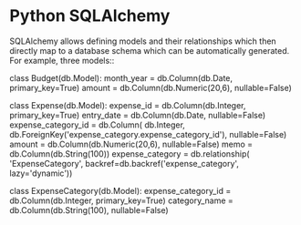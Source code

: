 Python SQLAlchemy
=================

SQLAlchemy allows defining models and their relationships which then
directly map to a database schema which can be automatically
generated. For example, three models::

class Budget(db.Model):
    month_year = db.Column(db.Date, primary_key=True)
    amount = db.Column(db.Numeric(20,6), nullable=False)

class Expense(db.Model):
    expense_id = db.Column(db.Integer, primary_key=True)
    entry_date = db.Column(db.Date, nullable=False)
    expense_category_id = db.Column(
        db.Integer,
        db.ForeignKey('expense_category.expense_category_id'),
        nullable=False)
    amount =
    db.Column(db.Numeric(20,6), nullable=False)
    memo = db.Column(db.String(100))
    expense_category = db.relationship(
        'ExpenseCategory',
        backref=db.backref('expense_category',
        lazy='dynamic'))

class ExpenseCategory(db.Model):
    expense_category_id = db.Column(db.Integer,
    primary_key=True)
   category_name = db.Column(db.String(100), nullable=False)
